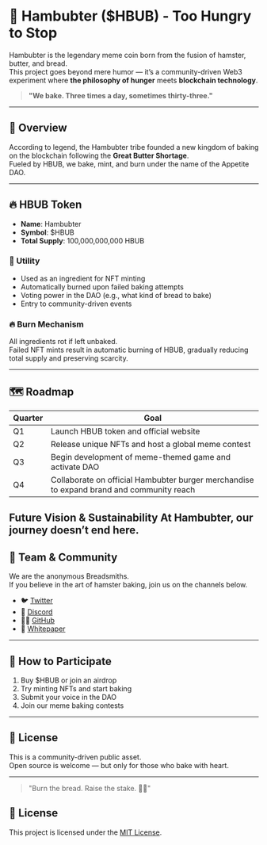 # 🐹 Hambubter ($HBUB) - Too Hungry to Stop

Hambubter is the legendary meme coin born from the fusion of hamster, butter, and bread.  
This project goes beyond mere humor — it’s a community-driven Web3 experiment where **the philosophy of hunger** meets **blockchain technology**.

> **"We bake. Three times a day, sometimes thirty-three."**

---

## 🧠 Overview

According to legend, the Hambubter tribe founded a new kingdom of baking on the blockchain following the **Great Butter Shortage**.  
Fueled by HBUB, we bake, mint, and burn under the name of the Appetite DAO.

---

## 🔥 HBUB Token

- **Name**: Hambubter  
- **Symbol**: $HBUB  
- **Total Supply**: 100,000,000,000 HBUB

### 🧩 Utility
- Used as an ingredient for NFT minting  
- Automatically burned upon failed baking attempts  
- Voting power in the DAO (e.g., what kind of bread to bake)  
- Entry to community-driven events

### 🔥 Burn Mechanism
All ingredients rot if left unbaked.  
Failed NFT mints result in automatic burning of HBUB, gradually reducing total supply and preserving scarcity.

---

## 🗺️ Roadmap

| Quarter | Goal |
|---------|------|
| Q1      | Launch HBUB token and official website |
| Q2      | Release unique NFTs and host a global meme contest |
| Q3      | Begin development of meme-themed game and activate DAO |
| Q4      | Collaborate on official Hambubter burger merchandise to expand brand and community reach |

Future Vision & Sustainability
At Hambubter, our journey doesn’t end here.
---

## 👥 Team & Community

We are the anonymous Breadsmiths.  
If you believe in the art of hamster baking, join us on the channels below.

- 🐦 [Twitter](https://twitter.com/Hambubter_coin)
- 💬 [Discord](https://discord.gg/32HWdufF) 
- 🧑‍💻 [GitHub](https://github.com/hambubter)  
- 📄 [Whitepaper](https://hbubcoin.com/whitepaper/index.html)

---

## 🧈 How to Participate

1. Buy $HBUB or join an airdrop  
2. Try minting NFTs and start baking  
3. Submit your voice in the DAO  
4. Join our meme baking contests

---

## 📜 License

This is a community-driven public asset.  
Open source is welcome — but only for those who bake with heart.

---

> "Burn the bread. Raise the stake. 🍞🔥"

## 📜 License
This project is licensed under the [MIT License](./LICENSE).
